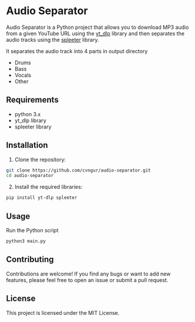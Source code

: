# Audio Separator

Audio Separator is a Python project that allows you to download MP3 audio from a given YouTube URL using the [yt_dlp](https://github.com/yt-dlp/yt-dlp) library and then separates the audio tracks using the [spleeter](https://github.com/deezer/spleeter) library.

It separates the audio track into 4 parts in output directory
-   Drums
-   Bass
-   Vocals
-   Other

## Requirements

- python 3.x
- yt_dlp library
- spleeter library

## Installation

1. Clone the repository:


```bash
git clone https://github.com/cvngur/audio-separator.git
cd audio-separator
```

2. Install the required libraries:

```bash
pip install yt-dlp spleeter
```

## Usage

Run the Python script

```bash
python3 main.py
```

## Contributing

Contributions are welcome! If you find any bugs or want to add new features, please feel free to open an issue or submit a pull request.

## License

This project is licensed under the MIT License.